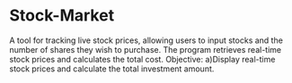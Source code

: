 # Stock-Market
A tool for tracking live stock prices, allowing users to input stocks and the number of shares they wish to purchase. The program retrieves real-time stock prices and calculates the total cost. Objective: a)Display real-time stock prices and calculate the total investment amount. 
